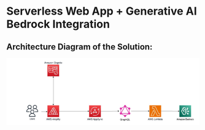 # Serverless Web App + Generative AI Bedrock Integration

## Architecture Diagram of the Solution:

![alt text](image.png)